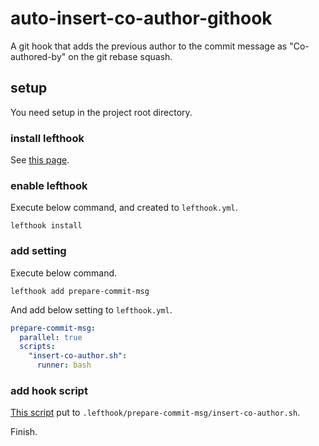 # auto-insert-co-author-githook
A git hook that adds the previous author to the commit message as "Co-authored-by" on the git rebase squash.

## setup
You need setup in the project root directory.

### install lefthook
See [this page](https://github.com/Arkweid/lefthook/blob/master/docs/full_guide.md#installation).

### enable lefthook
Execute below command, and created to `lefthook.yml`.
```shell script
lefthook install
```

### add setting
Execute below command.
```shell script
lefthook add prepare-commit-msg
```

And add below setting to `lefthook.yml`.

```yaml
prepare-commit-msg:
  parallel: true
  scripts:
    "insert-co-author.sh":
      runner: bash
```

### add hook script
[This script](.lefthook/prepare-commit-msg/insert-co-author.sh) put to `.lefthook/prepare-commit-msg/insert-co-author.sh`.

Finish.
